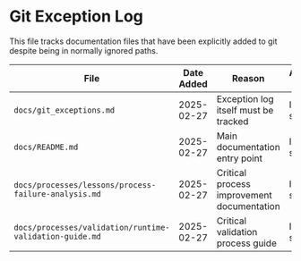 # Git Exception Log

This file tracks documentation files that have been explicitly added to git despite being in normally ignored paths.

| File | Date Added | Reason | Added By |
|------|------------|--------|----------|
| `docs/git_exceptions.md` | 2025-02-27 | Exception log itself must be tracked | Initial setup |
| `docs/README.md` | 2025-02-27 | Main documentation entry point | Initial setup |
| `docs/processes/lessons/process-failure-analysis.md` | 2025-02-27 | Critical process improvement documentation | Initial setup |
| `docs/processes/validation/runtime-validation-guide.md` | 2025-02-27 | Critical validation process guide | Initial setup |
